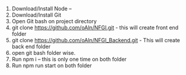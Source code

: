 1.	Download/Install Node – 
2.	Download/Install Git
3.	Open Git bash on project directory
4.	git clone https://github.com/oAln/NFGI.git - this will create front end folder
5.	git clone https://github.com/oAln/NFGI_Backend.git - This will create back end folder
6.	open git bash folder wise.
7.	Run npm i – this is only one time on both folder
8.	Run npm run start on both folder